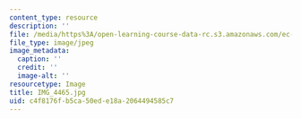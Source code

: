 ```yaml
---
content_type: resource
description: ''
file: /media/https%3A/open-learning-course-data-rc.s3.amazonaws.com/ec-721-wheelchair-design-in-developing-countries-spring-2009/c4f8176fb5ca50ede18a2064494585c7_IMG_4465.jpg
file_type: image/jpeg
image_metadata:
  caption: ''
  credit: ''
  image-alt: ''
resourcetype: Image
title: IMG_4465.jpg
uid: c4f8176f-b5ca-50ed-e18a-2064494585c7
---
```

